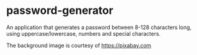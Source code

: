 # password-generator
An application that generates a password between 8-128 characters long, using uppercase/lowercase, numbers and special characters.

The background image is courtesy of https://pixabay.com 
